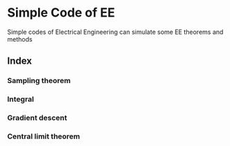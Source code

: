 Simple Code of EE
=============

Simple codes of Electrical Engineering can simulate some EE theorems and methods

Index
-------------

### Sampling theorem
### Integral
### Gradient descent
### Central limit theorem
